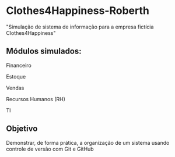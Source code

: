 # Clothes4Happiness-Roberth
"Simulação de sistema de informação para a empresa fictícia Clothes4Happiness"

 ## Módulos simulados:
 
Financeiro

Estoque

Vendas

Recursos Humanos (RH)

TI

## Objetivo

Demonstrar, de forma prática, a organização de um sistema usando controle de versão com Git e GitHub